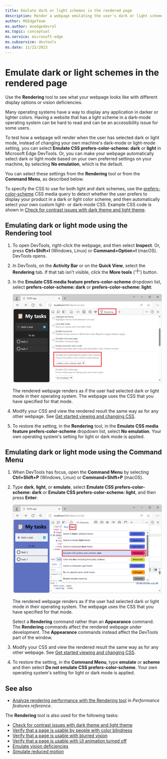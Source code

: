 ```yaml
---
title: Emulate dark or light schemes in the rendered page
description: Render a webpage emulating the user's dark or light scheme operating-system setting or browser setting, without having to change your own machine's setting.  Use a CSS media query for prefers-color-scheme, together with a DevTools rendering option.
author: MSEdgeTeam
ms.author: msedgedevrel
ms.topic: conceptual
ms.service: microsoft-edge
ms.subservice: devtools
ms.date: 11/22/2023
---
```

# Emulate dark or light schemes in the rendered page

Use the **Rendering** tool to see what your webpage looks like with different display options or vision deficiencies.

Many operating systems have a way to display any application in darker or lighter colors.  Having a website that has a light scheme in a dark-mode operating system can be hard to read and can be an accessibility issue for some users.

To test how a webpage will render when the user has selected dark or light mode, instead of changing your own machine's dark-mode or light-mode setting, you can select **Emulate CSS prefers-color-scheme: dark** or **light** in Microsoft Edge DevTools.  Or, you can make your webpage automatically select dark or light mode based on your own preferred settings on your machine, by selecting **No emulation**, which is the default. 

You can select these settings from the **Rendering** tool or from the **Command Menu**, as described below.

To specify the CSS to use for both light and dark schemes, use the [prefers-color-scheme](https://developer.mozilla.org/docs/Web/CSS/@media/prefers-color-scheme) CSS media query to detect whether the user prefers to display your product in a dark or light color scheme, and then automatically select your own custom light- or dark-mode CSS.  Example CSS code is shown in [Check for contrast issues with dark theme and light theme](test-dark-mode.md).


<!-- ====================================================================== -->
## Emulating dark or light mode using the Rendering tool

1. To open DevTools, right-click the webpage, and then select **Inspect**.  Or, press **Ctrl+Shift+I** (Windows, Linux) or **Command+Option+I** (macOS).  DevTools opens.

1. In DevTools, on the **Activity Bar** or on the **Quick View**, select the **Rendering** tab.  If that tab isn't visible, click the **More tools** (![More tools icon](./preferred-color-scheme-simulation-images/more-tools-icon.png)) button.

1. In the **Emulate CSS media feature prefers-color-scheme** dropdown list, select **prefers-color-scheme: dark** or **prefers-color-scheme: light**:

   ![Emulating dark or light mode using the Rendering tool](./preferred-color-scheme-simulation-images/css-elements-styles-qs-simulated-light-mode.png)

   The rendered webpage renders as if the user had selected dark or light mode in their operating system. The webpage uses the CSS that you have specified for that mode.

1. Modify your CSS and view the rendered result the same way as for any other webpage.  See [Get started viewing and changing CSS](../css/index.md).

1. To restore the setting, in the **Rendering** tool, in the **Emulate CSS media feature prefers-color-scheme** dropdown list, select **No emulation**. Your own operating system's setting for light or dark mode is applied.


<!-- ====================================================================== -->
## Emulating dark or light mode using the Command Menu

1. When DevTools has focus, open the **Command Menu** by selecting **Ctrl+Shift+P** (Windows, Linux) or **Command+Shift+P** (macOS).

1. Type **dark**, **light**, or **emulate**, select **Emulate CSS prefers-color-scheme: dark** or **Emulate CSS prefers-color-scheme: light**, and then press **Enter**:

   ![Emulating dark or light mode using the 'Rendering: Emulate CSS prefers-color-scheme' commands on the Command Menu](./preferred-color-scheme-simulation-images/css-console-command-menu-rendering.png)

   The rendered webpage renders as if the user had selected dark or light mode in their operating system. The webpage uses the CSS that you have specified for that mode.

   Select a **Rendering** command rather than an **Appearance** command.  The **Rendering** commands affect the rendered webpage under development.  The **Appearance** commands instead affect the DevTools part of the window.

1. Modify your CSS and view the rendered result the same way as for any other webpage.  See [Get started viewing and changing CSS](../css/index.md).

1. To restore the setting, in the **Command Menu**, type **emulate** or **scheme** and then select **Do not emulate CSS prefers-color-scheme**. Your own operating system's setting for light or dark mode is applied.


<!-- ====================================================================== -->
## See also

* [Analyze rendering performance with the Rendering tool](../performance/reference.md#analyze-rendering-performance-with-the-rendering-tool) in _Performance features reference_.

The **Rendering** tool is also used for the following tasks:

* [Check for contrast issues with dark theme and light theme](test-dark-mode.md)
* [Verify that a page is usable by people with color blindness](test-color-blindness.md)
* [Verify that a page is usable with blurred vision](test-blurred-vision.md)
* [Verify that a page is usable with UI animation turned off](test-reduced-ui-motion.md)
* [Emulate vision deficiencies](emulate-vision-deficiencies.md)
* [Simulate reduced motion](reduced-motion-simulation.md)
